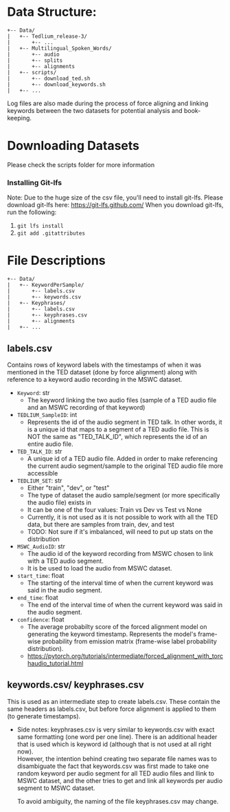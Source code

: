 # Data Structure:
```
+-- Data/
|   +-- Tedlium_release-3/
|       +-- ...
|   +-- Multilingual_Spoken_Words/
|       +-- audio
|       +-- splits
|       +-- alignments
|   +-- scripts/
|       +-- download_ted.sh
|       +-- download_keywords.sh
|   +-- ...
```

Log files are also made during the process of force aligning and linking keywords between the two datasets for potential analysis and book-keeping.

# Downloading Datasets
Please check the scripts folder for more information

### Installing Git-lfs
Note: Due to the huge size of the csv file, you'll need to install git-lfs. Please download git-lfs here: https://git-lfs.github.com/
When you download git-lfs, run the following:
1. `git lfs install`
2. `git add .gitattributes`
 
# File Descriptions
```
+-- Data/
|   +-- KeywordPerSample/
|       +-- labels.csv
|       +-- keywords.csv
|   +-- Keyphrases/
|       +-- labels.csv
|       +-- keyphrases.csv
|       +-- alignments
|   +-- ...
```
## labels.csv 
Contains rows of keyword labels with the timestamps of when it was mentioned in the TED dataset (done by force alignment) along with reference to a keyword audio recording in the MSWC dataset. 




- `Keyword`: str
  -   The keyword linking the two audio files (sample of a TED audio file and an MSWC recording of that keyword)
- `TEDLIUM_SampleID`: int 
  - Represents the id of the audio segment in TED talk. In other words, it is a unique id that maps to a segment of a TED audio file. 
                    This is NOT the same as "TED_TALK_ID", which represents the id of an entire audio file. 
- `TED_TALK_ID`: str
  - A unique id of a TED audio file. Added in order to make referencing the current audio segment/sample to the original TED audio file more accessible
- `TEDLIUM_SET`: str 
  - Either "train", "dev", or "test"
  - The type of dataset the audio sample/segment (or more specifically the audio file) exists in
  - It can be one of the four values: Train vs Dev vs Test vs None
  - Currently, it is not used as it is not possible to work with all the TED data, but there are samples from train, dev, and test 
  - TODO: Not sure if it's imbalanced, will need to put up stats on the distribution 
- `MSWC_AudioID`: str
  - The audio id of the keyword recording from MSWC chosen to link with a TED audio segment. 
  - It is be used to load the audio from MSWC dataset.  
- `start_time`: float
  - The starting of the interval time of when the current keyword was said in the audio segment.
- `end_time`: float
  - The end of the interval time of when the current keyword was said in the audio segment.
- `confidence`: float
  - The average probabilty score of the forced alignment model on generating the keyword timestamp. Represents the model's frame-wise probability from emission matrix (frame-wise label probability distribution). 
  - https://pytorch.org/tutorials/intermediate/forced_alignment_with_torchaudio_tutorial.html
 
 
 


## keywords.csv/ keyphrases.csv
This is used as an intermediate step to create labels.csv. These contain the same headers as labels.csv, but before force alignment is applied to them (to generate timestamps).

- Side notes:
   keyphrases.csv is very similar to keywords.csv with exact same formatting (one word per one line). There is an additional header that is used which is keyword id (although that is not used at all right now).  
   However, the intention behind creating two separate file names was to disambiguate the fact that keywords.csv was first made to take one random keyword per audio segment for all TED audio files and llink to MSWC dataset, and the other tries to get and link all keywords per audio segment to MSWC dataset.

  To avoid ambiguity, the naming of the file keyphrases.csv may change.
  

